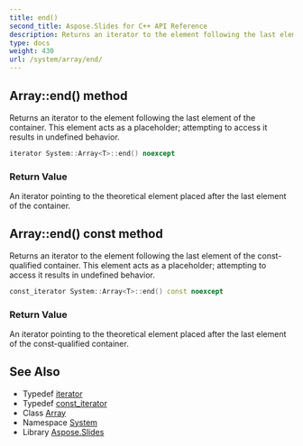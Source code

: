 ```yaml
---
title: end()
second_title: Aspose.Slides for C++ API Reference
description: Returns an iterator to the element following the last element of the container. This element acts as a placeholder; attempting to access it results in undefined behavior.
type: docs
weight: 430
url: /system/array/end/
---
```

## Array::end() method


Returns an iterator to the element following the last element of the container. This element acts as a placeholder; attempting to access it results in undefined behavior.

```cpp
iterator System::Array<T>::end() noexcept
```


### Return Value

An iterator pointing to the theoretical element placed after the last element of the container.

## Array::end() const method


Returns an iterator to the element following the last element of the const-qualified container. This element acts as a placeholder; attempting to access it results in undefined behavior.

```cpp
const_iterator System::Array<T>::end() const noexcept
```


### Return Value

An iterator pointing to the theoretical element placed after the last element of the const-qualified container.

## See Also

* Typedef [iterator](../iterator/)
* Typedef [const_iterator](../const_iterator/)
* Class [Array](../)
* Namespace [System](../../)
* Library [Aspose.Slides](../../../)